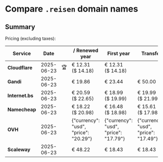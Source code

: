 # Compare `.reisen` domain names

## Summary

Pricing (excluding taxes):

| Service | Date |  | / Renewed year | First year | Transfer | Restoration |
|--|--|--|--|--|--|--|
| **Cloudflare** | 2025-06-23 | 🏆 | € 12.31<br>($ 14.18) | € 12.31<br>($ 14.18) |  |  |
| **Gandi** | 2025-06-23 |  | € 19.86 | € 23.44 | € 50.00 | € 89.56 |
| **Internet.bs** | 2025-06-23 |  | € 20.59<br>($ 22.65) | € 18.99<br>($ 19.99) | € 19.99<br>($ 21.99) | € 71.09<br>($ 70.19) |
| **Namecheap** | 2025-06-23 |  | € 18.22<br>($ 20.98) | € 16.48<br>($ 18.98) | € 15.61<br>($ 17.98) |  |
| **OVH** | 2025-06-23 |  | {"currency": "usd", "price": "20.29"} | {"currency": "usd", "price": "17.79"} | {"currency": "usd", "price": "17.49"} |  |
| **Scaleway** | 2025-06-23 |  | € 48.22 | € 18.43 | € 18.43 | € 49.99 |

